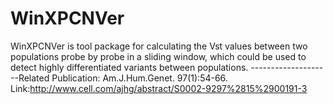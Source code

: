 # WinXPCNVer
WinXPCNVer is tool package for calculating the Vst values between two populations probe by probe in a sliding window, which could be used to detect highly differentiated variants between populations. --------------------Related Publication: Am.J.Hum.Genet. 97(1):54-66. Link:http://www.cell.com/ajhg/abstract/S0002-9297%2815%2900191-3
